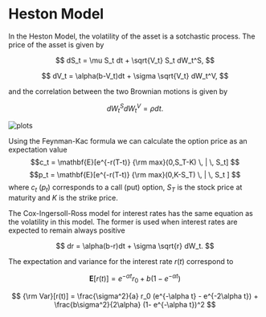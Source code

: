 # Heston Model

In the Heston Model, the volatility of the asset is a sotchastic process. The price of the asset is given by

$$ dS_t  = \mu S_t dt + \sqrt{V_t} S_t dW_t^S, $$

$$ dV_t = \alpha(b-V_t)dt + \sigma \sqrt{V_t} dW_t^V,  $$

and the correlation between the two Brownian motions is given by

$$ dW_t^S dW_t^V = \rho dt. $$

![plots](https://github.com/alexisdpc/Heston_model/assets/124795834/8c027d66-d434-4e33-9dbe-380885cea611)


Using the Feynman-Kac formula we can calculate the option price as an expectation value
$$c_t  = \mathbf{E}[e^{-r(T-t)} {\rm max}(0,S_T-K) \, | \, S_t]  $$
$$p_t  = \mathbf{E}[e^{-r(T-t)} {\rm max}(0,K-S_T) \, | \, S_t ]  $$
where $c_t$ ($p_t$) corresponds to a call (put) option, $S_T$ is the stock price at maturity and $K$ is the strike price.

The Cox-Ingersoll-Ross model for interest rates has the same equation as the volatility in this model. The former is used when interest rates are expected to remain always positive

$$ dr = \alpha(b-r)dt + \sigma \sqrt{r} dW_t. $$

The expectation and variance for the interest rate $r(t)$ correspond to 

$$ \mathbf{E}[r(t)]  = e^{-\alpha t} r_0 + b(1-e^{-\alpha t}) $$

$$ {\rm Var}[r(t)]  = \frac{\sigma^2}{a} r_0 (e^{-\alpha t} - e^{-2\alpha t}) + \frac{b\sigma^2}{2\alpha} (1- e^{-\alpha t})^2 $$









